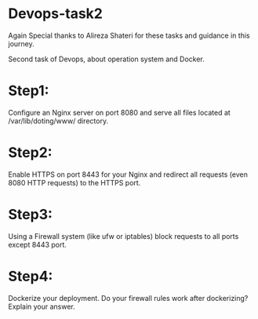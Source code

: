 # Devops-task2
Again Special thanks to Alireza Shateri for these tasks and guidance in this journey.

Second task of Devops, about operation system and Docker.

# Step1:
Configure an Nginx server on port 8080 and serve all files located at /var/lib/doting/www/ directory.

# Step2:
Enable HTTPS on port 8443 for your Nginx and redirect all requests (even 8080 HTTP requests) to the HTTPS port.

# Step3:
Using a Firewall system (like ufw or iptables) block requests to all ports except 8443 port.

# Step4:
Dockerize your deployment. Do your firewall rules work after dockerizing? Explain your answer.
